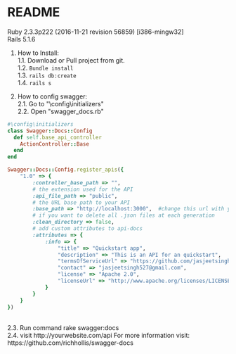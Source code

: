 # README

Ruby 2.3.3p222 (2016-11-21 revision 56859) [i386-mingw32]<br />
Rails 5.1.6<br />

1. How to Install:<br />
1.1. Download or Pull project from git.<br />
1.2. `Bundle install`<br />
1.3. `rails db:create`<br />
1.4. `rails s`<br />

2. How to config swagger:<br />
2.1. Go to "\config\initializers"<br />
2.2. Open "swagger_docs.rb"<br />

```ruby
#\config\initializers
class Swagger::Docs::Config
  def self.base_api_controller
    ActionController::Base
  end
end

Swagger::Docs::Config.register_apis({
    "1.0" => {
        :controller_base_path => "",
        # the extension used for the API
        :api_file_path => "public",
        # the URL base path to your API
        :base_path => "http://localhost:3000",  #change this url with your ip address
        # if you want to delete all .json files at each generation
        :clean_directory => false,
        # add custom attributes to api-docs
        :attributes => {
            :info => {
                "title" => "Quickstart app",
                "description" => "This is an API for an quickstart",
                "termsOfServiceUrl" => "https://github.com/jasjeetsingh527/rails-quickstart",
                "contact" => "jasjeetsingh527@gmail.com",
                "license" => "Apache 2.0",
                "licenseUrl" => "http://www.apache.org/licenses/LICENSE-2.0.html"
            }
        }
    }
})
```
<br />
2.3. Run command rake swagger:docs<br />
2.4. visit http://yourwebsite.com/api
For more information visit: https://github.com/richhollis/swagger-docs<br />